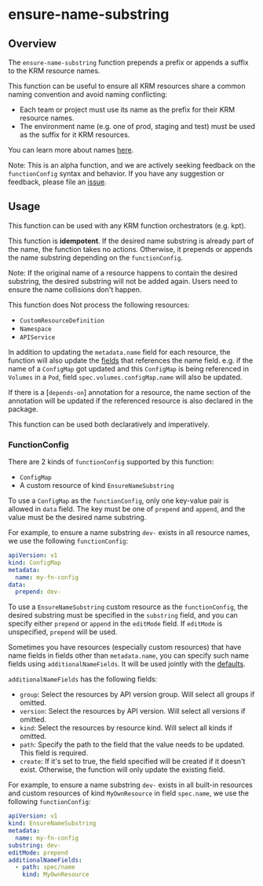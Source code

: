# ensure-name-substring

## Overview

<!--mdtogo:Short-->

The `ensure-name-substring` function prepends a prefix or appends a suffix to
the KRM resource names.

This function can be useful to ensure all KRM resources share a common naming
convention and avoid naming conflicting:

- Each team or project must use its name as the prefix for their KRM resource
  names.
- The environment name (e.g. one of prod, staging and test) must be used as the
  suffix for it KRM resources.

<!--mdtogo-->

You can learn more about names [here][names].

Note: This is an alpha function, and we are actively seeking feedback on the
`functionConfig` syntax and behavior. If you have any suggestion or feedback,
please file an [issue].

<!--mdtogo:Long-->

## Usage

This function can be used with any KRM function orchestrators (e.g. kpt).

This function is **idempotent**. If the desired name substring is already part
of the name, the function takes no actions. Otherwise, it prepends or appends
the name substring depending on the `functionConfig`.

Note: If the original name of a resource happens to contain the desired
substring, the desired substring will not be added again. Users need to ensure
the name collisions don't happen.

This function does Not process the following resources:

- `CustomResourceDefinition`
- `Namespace`
- `APIService`

In addition to updating the `metadata.name` field for each resource, the
function will also update the [fields][namereference] that references the name
field. e.g. if the name of a `ConfigMap` got updated and this `ConfigMap` is
being referenced in `Volumes` in a `Pod`, field `spec.volumes.configMap.name`
will also be updated.

If there is a [`depends-on`] annotation for a resource, the name section of the
annotation will be updated if the referenced resource is also declared in the
package.

This function can be used both declaratively and imperatively.

### FunctionConfig

There are 2 kinds of `functionConfig` supported by this function:

- `ConfigMap`
- A custom resource of kind `EnsureNameSubstring`

To use a `ConfigMap` as the `functionConfig`, only one key-value pair is allowed
in `data` field. The key must be one of `prepend` and `append`, and the value
must be the desired name substring.

For example, to ensure a name substring `dev-` exists in all resource names, we
use the following `functionConfig`:

```yaml
apiVersion: v1
kind: ConfigMap
metadata:
  name: my-fn-config
data:
  prepend: dev-
```

To use a `EnsureNameSubstring` custom resource as the `functionConfig`, the
desired substring must be specified in the `substring` field, and you can
specify either `prepend` or `append` in the `editMode` field. If `editMode` is
unspecified, `prepend` will be used.

Sometimes you have resources (especially custom resources) that have name fields
in fields other than `metadata.name`, you can specify such name fields
using `additionalNameFields`. It will be used jointly with
the [defaults][defaultnamefields].

`additionalNameFields` has the following fields:

- `group`: Select the resources by API version group. Will select all groups if
  omitted.
- `version`: Select the resources by API version. Will select all versions if
  omitted.
- `kind`: Select the resources by resource kind. Will select all kinds if
  omitted.
- `path`: Specify the path to the field that the value needs to be updated. This
  field is required.
- `create`: If it's set to true, the field specified will be created if it
  doesn't exist. Otherwise, the function will only update the existing field.

For example, to ensure a name substring `dev-` exists in all built-in resources
and custom resources of kind `MyOwnResource` in field `spec.name`, we use the
following `functionConfig`:

```yaml
apiVersion: v1
kind: EnsureNameSubstring
metadata:
  name: my-fn-config
substring: dev-
editMode: prepend
additionalNameFields:
  - path: spec/name
    kind: MyOwnResource
```

<!--mdtogo-->

[names]: https://kubernetes.io/docs/concepts/overview/working-with-objects/names/

[issue]: https://github.com/GoogleContainerTools/kpt/issues/new/choose

[namereference]: https://github.com/kubernetes-sigs/kustomize/blob/master/api/konfig/builtinpluginconsts/namereference.go#L7

[defaultnamefields]: https://github.com/kubernetes-sigs/kustomize/blob/master/api/konfig/builtinpluginconsts/nameprefix.go#L7

[depends-on]: https://kpt.dev/reference/annotations/depends-on/
